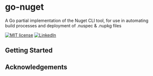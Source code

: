 # go-nuget

A Go partial implementation of the Nuget CLI tool, for use in automating build processes and deployment of .nuspec &amp; .nupkg files

[![MIT license](https://img.shields.io/badge/License-GPLv3-blue.svg)](https://www.gnu.org/licenses/gpl-3.0.en.html)
[![LinkedIn](https://img.shields.io/badge/Contact-LinkedIn-blue)](https://www.linkedin.com/company/soloworkslondon/)

## Getting Started

## Acknowledgements
